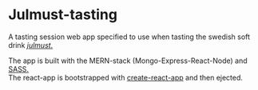 # Julmust-tasting
A tasting session web app specified to use when tasting the swedish soft drink [_julmust_.](https://en.wikipedia.org/wiki/Julmust)

The app is built with the MERN-stack (Mongo-Express-React-Node) and [SASS.](http://sass-lang.com/)<br/>
The react-app is bootstrapped with [create-react-app](https://github.com/facebookincubator/create-react-app) and then ejected.
